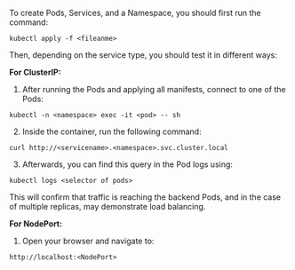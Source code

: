To create Pods, Services, and a Namespace, you should first run the command:
```
kubectl apply -f <fileanme>
```

Then, depending on the service type, you should test it in different ways:

**For ClusterIP:**

1. After running the Pods and applying all manifests, connect to one of the Pods:
```
kubectl -n <namespace> exec -it <pod> -- sh
```
2. Inside the container, run the following command:
```
curl http://<servicename>.<namespace>.svc.cluster.local
```
3. Afterwards, you can find this query in the Pod logs using:
```
kubectl logs <selector of pods>
```
This will confirm that traffic is reaching the backend Pods, and in the case of multiple replicas, may demonstrate load balancing.

**For NodePort:**

1. Open your browser and navigate to:
```
http://localhost:<NodePort>
```